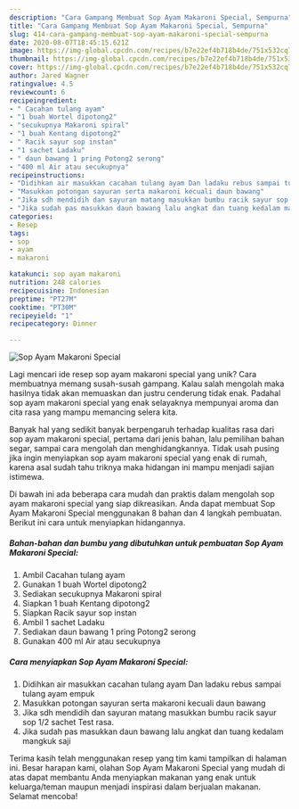 ```yaml
---
description: "Cara Gampang Membuat Sop Ayam Makaroni Special, Sempurna"
title: "Cara Gampang Membuat Sop Ayam Makaroni Special, Sempurna"
slug: 414-cara-gampang-membuat-sop-ayam-makaroni-special-sempurna
date: 2020-08-07T18:45:15.621Z
image: https://img-global.cpcdn.com/recipes/b7e22ef4b718b4de/751x532cq70/sop-ayam-makaroni-special-foto-resep-utama.jpg
thumbnail: https://img-global.cpcdn.com/recipes/b7e22ef4b718b4de/751x532cq70/sop-ayam-makaroni-special-foto-resep-utama.jpg
cover: https://img-global.cpcdn.com/recipes/b7e22ef4b718b4de/751x532cq70/sop-ayam-makaroni-special-foto-resep-utama.jpg
author: Jared Wagner
ratingvalue: 4.5
reviewcount: 6
recipeingredient:
- " Cacahan tulang ayam"
- "1 buah Wortel dipotong2"
- "secukupnya Makaroni spiral"
- "1 buah Kentang dipotong2"
- " Racik sayur sop instan"
- "1 sachet Ladaku"
- " daun bawang 1 pring Potong2 serong"
- "400 ml Air atau secukupnya"
recipeinstructions:
- "Didihkan air masukkan cacahan tulang ayam Dan ladaku rebus sampai tulang ayam empuk"
- "Masukkan potongan sayuran serta makaroni kecuali daun bawang"
- "Jika sdh mendidih dan sayuran matang masukkan bumbu racik sayur sop 1/2 sachet Test rasa."
- "Jika sudah pas masukkan daun bawang lalu angkat dan tuang kedalam mangkuk saji"
categories:
- Resep
tags:
- sop
- ayam
- makaroni

katakunci: sop ayam makaroni 
nutrition: 248 calories
recipecuisine: Indonesian
preptime: "PT27M"
cooktime: "PT30M"
recipeyield: "1"
recipecategory: Dinner

---
```



![Sop Ayam Makaroni Special](https://img-global.cpcdn.com/recipes/b7e22ef4b718b4de/751x532cq70/sop-ayam-makaroni-special-foto-resep-utama.jpg)

Lagi mencari ide resep sop ayam makaroni special yang unik? Cara membuatnya memang susah-susah gampang. Kalau salah mengolah maka hasilnya tidak akan memuaskan dan justru cenderung tidak enak. Padahal sop ayam makaroni special yang enak selayaknya mempunyai aroma dan cita rasa yang mampu memancing selera kita.

Banyak hal yang sedikit banyak berpengaruh terhadap kualitas rasa dari sop ayam makaroni special, pertama dari jenis bahan, lalu pemilihan bahan segar, sampai cara mengolah dan menghidangkannya. Tidak usah pusing jika ingin menyiapkan sop ayam makaroni special yang enak di rumah, karena asal sudah tahu triknya maka hidangan ini mampu menjadi sajian istimewa.




Di bawah ini ada beberapa cara mudah dan praktis dalam mengolah sop ayam makaroni special yang siap dikreasikan. Anda dapat membuat Sop Ayam Makaroni Special menggunakan 8 bahan dan 4 langkah pembuatan. Berikut ini cara untuk menyiapkan hidangannya.

<!--inarticleads1-->

##### Bahan-bahan dan bumbu yang dibutuhkan untuk pembuatan Sop Ayam Makaroni Special:

1. Ambil  Cacahan tulang ayam
1. Gunakan 1 buah Wortel dipotong2
1. Sediakan secukupnya Makaroni spiral
1. Siapkan 1 buah Kentang dipotong2
1. Siapkan  Racik sayur sop instan
1. Ambil 1 sachet Ladaku
1. Sediakan  daun bawang 1 pring Potong2 serong
1. Gunakan 400 ml Air atau secukupnya




<!--inarticleads2-->

##### Cara menyiapkan Sop Ayam Makaroni Special:

1. Didihkan air masukkan cacahan tulang ayam Dan ladaku rebus sampai tulang ayam empuk
1. Masukkan potongan sayuran serta makaroni kecuali daun bawang
1. Jika sdh mendidih dan sayuran matang masukkan bumbu racik sayur sop 1/2 sachet Test rasa.
1. Jika sudah pas masukkan daun bawang lalu angkat dan tuang kedalam mangkuk saji




Terima kasih telah menggunakan resep yang tim kami tampilkan di halaman ini. Besar harapan kami, olahan Sop Ayam Makaroni Special yang mudah di atas dapat membantu Anda menyiapkan makanan yang enak untuk keluarga/teman maupun menjadi inspirasi dalam berjualan makanan. Selamat mencoba!
